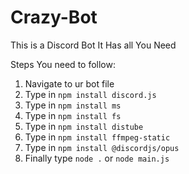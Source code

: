 # Crazy-Bot
This is a Discord Bot It Has all You Need

Steps You need to follow:

1. Navigate to ur bot file
2. Type in `npm install discord.js`
3. Type in `npm install ms`
4. Type in `npm install fs`
5. Type in `npm install distube`
6. Type in `npm install ffmpeg-static`
7. Type in `npm install @discordjs/opus`
8. Finally type `node .` or `node main.js`
